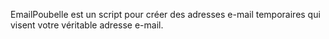 EmailPoubelle est un script pour créer des adresses e-mail temporaires qui visent votre véritable adresse e-mail.